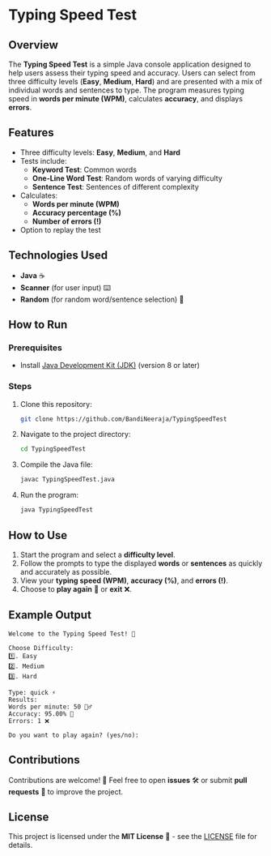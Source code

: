 # Typing Speed Test

## Overview
The **Typing Speed Test** is a simple Java console application designed to help users assess their typing speed and accuracy. Users can select from three difficulty levels (**Easy**, **Medium**, **Hard**) and are presented with a mix of individual words and sentences to type. The program measures typing speed in **words per minute (WPM)**, calculates **accuracy**, and displays **errors**.

## Features
- Three difficulty levels: **Easy**, **Medium**, and **Hard**
- Tests include:
  - **Keyword Test**: Common words
  - **One-Line Word Test**: Random words of varying difficulty
  - **Sentence Test**: Sentences of different complexity
- Calculates:
  - **Words per minute (WPM)**
  - **Accuracy percentage (%)**
  - **Number of errors (!)**
- Option to replay the test

## Technologies Used
- **Java** ☕
- **Scanner** (for user input) ⌨️
- **Random** (for random word/sentence selection) 🎲

## How to Run
### Prerequisites
- Install [Java Development Kit (JDK)](https://www.oracle.com/java/technologies/javase-downloads.html) (version 8 or later)

### Steps
1. Clone this repository:
   ```bash
   git clone https://github.com/BandiNeeraja/TypingSpeedTest
   ```
2. Navigate to the project directory:
   ```bash
   cd TypingSpeedTest
   ```
3. Compile the Java file:
   ```bash
   javac TypingSpeedTest.java
   ```
4. Run the program:
   ```bash
   java TypingSpeedTest
   ```

## How to Use
1. Start the program and select a **difficulty level**.
2. Follow the prompts to type the displayed **words** or **sentences** as quickly and accurately as possible.
3. View your **typing speed (WPM)**, **accuracy (%)**, and **errors (!)**.
4. Choose to **play again** 🔄 or **exit** ❌.

## Example Output
```
Welcome to the Typing Speed Test! 🚀

Choose Difficulty:
1️⃣. Easy
2️⃣. Medium
3️⃣. Hard

Type: quick ⚡
Results:
Words per minute: 50 🏃‍♂️
Accuracy: 95.00% 🎯
Errors: 1 ❌

Do you want to play again? (yes/no):
```

## Contributions
Contributions are welcome! 🎉 Feel free to open **issues** 🛠️ or submit **pull requests** 🔀 to improve the project.

## License
This project is licensed under the **MIT License** 📜 - see the [LICENSE](LICENSE) file for details.

